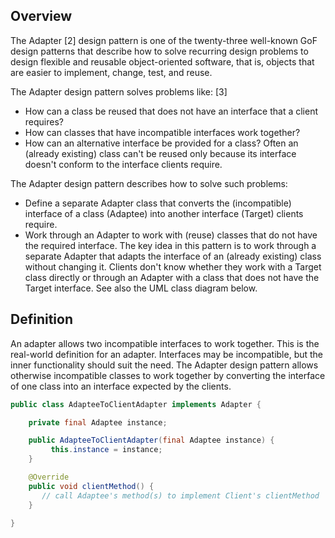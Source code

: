 
## Overview

The Adapter [2] design pattern is one of the twenty-three well-known GoF design patterns that describe how to solve recurring design problems to design flexible and reusable object-oriented software, that is, objects that are easier to implement, change, test, and reuse.

The Adapter design pattern solves problems like: [3]

- How can a class be reused that does not have an interface that a client requires?
- How can classes that have incompatible interfaces work together?
- How can an alternative interface be provided for a class?
Often an (already existing) class can't be reused only because its interface doesn't conform to the interface clients require.

The Adapter design pattern describes how to solve such problems:

- Define a separate Adapter class that converts the (incompatible) interface of a class (Adaptee) into another interface (Target) clients require.
- Work through an Adapter to work with (reuse) classes that do not have the required interface.
The key idea in this pattern is to work through a separate Adapter that adapts the interface of an (already existing) class without changing it.
Clients don't know whether they work with a Target class directly or through an Adapter with a class that does not have the Target interface.
See also the UML class diagram below.

## Definition
An adapter allows two incompatible interfaces to work together. This is the real-world definition for an adapter. Interfaces may be incompatible, but the inner functionality should suit the need. The Adapter design pattern allows otherwise incompatible classes to work together by converting the interface of one class into an interface expected by the clients.

~~~java
public class AdapteeToClientAdapter implements Adapter {

    private final Adaptee instance;

    public AdapteeToClientAdapter(final Adaptee instance) {
         this.instance = instance;
    }

    @Override
    public void clientMethod() {
       // call Adaptee's method(s) to implement Client's clientMethod
    }

}
~~~
